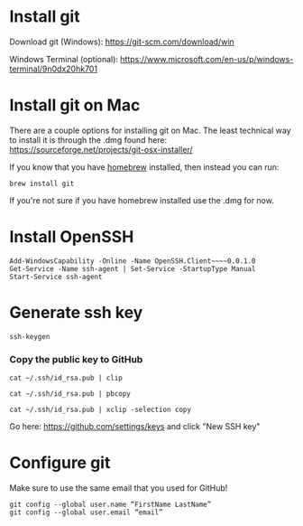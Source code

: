# Install git

Download git (Windows): https://git-scm.com/download/win

Windows Terminal (optional): https://www.microsoft.com/en-us/p/windows-terminal/9n0dx20hk701

# Install git on Mac

There are a couple options for installing git on Mac. The least technical way to install it is through the .dmg found here: https://sourceforge.net/projects/git-osx-installer/

If you know that you have [homebrew](https://brew.sh/) installed, then instead you can run:

```bash,mac
brew install git
```

If you're not sure if you have homebrew installed use the .dmg for now.

# Install OpenSSH

```powershell,windows
Add-WindowsCapability -Online -Name OpenSSH.Client~~~~0.0.1.0
Get-Service -Name ssh-agent | Set-Service -StartupType Manual
Start-Service ssh-agent
```

# Generate ssh key

```bash,all platforms
ssh-keygen
```

### Copy the public key to GitHub

```powershell,windows
cat ~/.ssh/id_rsa.pub | clip
```

```bash,mac
cat ~/.ssh/id_rsa.pub | pbcopy
```

```bash,linux
cat ~/.ssh/id_rsa.pub | xclip -selection copy
```

Go here: https://github.com/settings/keys and click "New SSH key"

# Configure git

Make sure to use the same email that you used for GitHub!

```
git config --global user.name “FirstName LastName”
git config --global user.email “email”
```
